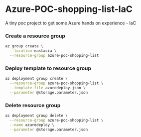 # Azure-POC-shopping-list-IaC
A tiny poc project to get some Azure hands on experience - IaC

### Create a resource group 
```sh
az group create \
  --location eastasia \
  --resource-group azure-poc-shopping-list
```

### Deploy template to resource group
```sh
az deployment group create \
  --resource-group azure-poc-shopping-list \
  --template-file azuredeploy.json \
  --parameter @storage.parameter.json
```

### Delete resource group
```sh
az deployment group delete \
  --resource-group azure-poc-shopping-list \
  --name azuredeploy \
  --parameter @storage.parameter.json
```